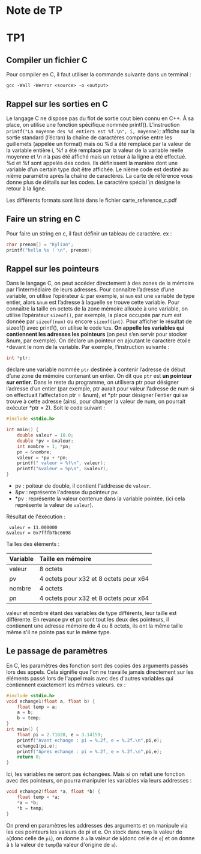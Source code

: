 # Note de TP

# TP1 

## Compiler un fichier C

Pour compiler en C, il faut utiliser la commande suivante dans un terminal : 
```
gcc -Wall -Werror <source> -o <output>
```

## Rappel sur les sorties en C

Le langage C ne dispose pas du flot de sortie cout bien connu en C++. À sa place, on utilise une fonction spécifique nommée printf(). L’instruction `printf("La moyenne des %d entiers est %f.\n", i, moyenne)`;
affiche sur la sortie standard (l’écran) la chaîne de caractères comprise entre les guillemets (appelée un format) mais où %d a été remplacé par la valeur de la variable entière i, %f a été remplacé par la valeur de la variable réelle moyenne et \n n’a pas été affiché mais un retour à la ligne a été effectué.
%d et %f sont appelés des codes. Ils définissent la manière dont une variable d’un certain type doit
être affichée. Le nième code est destiné au nième paramètre après la chaîne de caractères. La carte de
référence vous donne plus de détails sur les codes. Le caractère spécial \n désigne le retour à la ligne.

Les différents formats sont listé dans le fichier carte_reference_c.pdf

## Faire un string en C

Pour faire un string en c, il faut définir un tableau de caractère. 
ex : 
```c
char prenom[] = "Kylian";
printf("hello %s ! \n", prenom);
```

## Rappel sur les pointeurs 

Dans le langage C, on peut accéder directement à des zones de la mémoire par l’intermédiaire de leurs adresses. Pour connaître l’adresse d’une variable, on utilise l’opérateur
`&`: par exemple, si `num` est une variable de type entier, alors `&num` est l’adresse à laquelle se trouve
cette variable. Pour connaître la taille en octets de la zone mémoire allouée à une variable, on utilise
l’opérateur `sizeof()`, par exemple, la place occupée par num est donnée par `sizeof(num)` ou encore
`sizeof(int)`. Pour afficher le résultat de sizeof() avec printf(), on utilise le code `%zu`.
**On appelle les variables qui contiennent les adresses les pointeurs** (on peut s’en servir pour
stocker &num, par exemple). On déclare un pointeur en ajoutant le caractère étoile `*`devant le nom
de la variable. Par exemple, l’instruction suivante :

```c
int *ptr;
```
déclare une variable nommée `ptr` destinée à contenir l’adresse de début d’une zone de mémoire
contenant un entier. On dit que `ptr` est **un pointeur sur entier**. Dans le reste du programme, on utilisera ptr pour désigner l’adresse d’un entier (par exemple, ptr aurait pour valeur l’adresse de num si on effectuait l’affectation ptr = &num), et *ptr pour désigner l’entier qui se trouve à cette
adresse (ainsi, pour changer la valeur de num, on pourrait exécuter *ptr = 2). Soit le code suivant :

```c
#include <stdio.h>

int main() {
    double valeur = 10.0;
    double *pv = &valeur;
    int nombre = 1, *pn;
    pn = &nombre;
    valeur = *pv + *pn;
    printf(" valeur = %f\n", valeur);
    printf("&valeur = %p\n", &valeur);
}
```
- pv : poiteur de double, il contient l'addresse de `valeur`.
- &pv : représente l'adresse du pointeur pv.
- *pv : représente la valeur contenue dans la variable pointée. (ici cela représente la valeur de `valeur`).

Résultat de l'éxécution : 
```
 valeur = 11.000000
&valeur = 0x7fffb7bc6698
```

Tailles des éléments : 

| Variable | Taille en mémoire |
| :--- | :--- |
| valeur | 8 octets | 
| pv | 4 octets pour x32 et 8 octets pour x64| 
| nombre | 4 octets| 
| pn | 4 octets pour x32 et 8 octets pour x64 | 

valeur et nombre étant des variables de type différents, leur taille est différente. En revance pv et pn sont tout les deux des pointeurs, il contienent une adresse mémoire de 4 ou 8 octets, ils ont la même taille même s'il ne pointe pas sur le même type. 

## Le passage de paramètres
En C, les paramètres des fonction sont des copies des arguments passés lors des appels. Cela signifie que l'on ne travaille jamais directement sur les éléments passé lors de l'appel mais avec des d'autres variables qui contiennent exactement les mêmes valeurs.
ex : 

```c
#include <stdio.h>
void echange1(float a, float b) {
    float temp = a;
    a = b;
    b = temp;
}
int main() {
    float pi = 2.71828, e = 3.14159;
    printf("Avant echange : pi = %.2f, e = %.2f.\n",pi,e);
    echange1(pi,e);
    printf("Apres echange : pi = %.2f, e = %.2f.\n",pi,e);
    return 0;
}
```
Ici, les variables ne seront pas échangées. 
Mais si on refait une fonction avec des pointeurs, on pourra manipuler les variables via leurs addresses : 

```c
void echange2(float *a, float *b) {
    float temp = *a;
    *a = *b;
    *b = temp;
}
```
On prend en paramètres les addresses des arguments et on manipule via les ces pointeurs les valeurs de pi et e. On stock dans `temp` la valeur de `a`(donc celle de `pi`), on donne à `a` la valeur de `b`(donc celle de `e`) et on donne à `b` la valeur de `temp`(la valeur d'origine de `a`). 